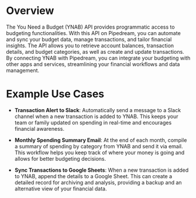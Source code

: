 # Overview

The You Need a Budget (YNAB) API provides programmatic access to budgeting functionalities. With this API on Pipedream, you can automate and sync your budget data, manage transactions, and tailor financial insights. The API allows you to retrieve account balances, transaction details, and budget categories, as well as create and update transactions. By connecting YNAB with Pipedream, you can integrate your budgeting with other apps and services, streamlining your financial workflows and data management.

# Example Use Cases

- **Transaction Alert to Slack**: Automatically send a message to a Slack channel when a new transaction is added to YNAB. This keeps your team or family updated on spending in real-time and encourages financial awareness.

- **Monthly Spending Summary Email**: At the end of each month, compile a summary of spending by category from YNAB and send it via email. This workflow helps you keep track of where your money is going and allows for better budgeting decisions.

- **Sync Transactions to Google Sheets**: When a new transaction is added to YNAB, append the details to a Google Sheet. This can create a detailed record for archiving and analysis, providing a backup and an alternative view of your financial data.
